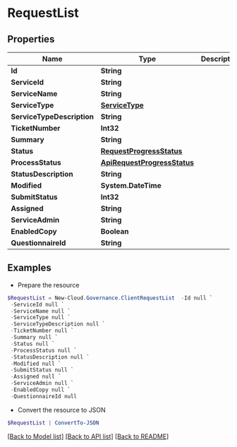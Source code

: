 # RequestList
## Properties

Name | Type | Description | Notes
------------ | ------------- | ------------- | -------------
**Id** | **String** |  | [optional] 
**ServiceId** | **String** |  | [optional] 
**ServiceName** | **String** |  | [optional] 
**ServiceType** | [**ServiceType**](ServiceType.md) |  | [optional] 
**ServiceTypeDescription** | **String** |  | [optional] 
**TicketNumber** | **Int32** |  | [optional] 
**Summary** | **String** |  | [optional] 
**Status** | [**RequestProgressStatus**](RequestProgressStatus.md) |  | [optional] 
**ProcessStatus** | [**ApiRequestProgressStatus**](ApiRequestProgressStatus.md) |  | [optional] 
**StatusDescription** | **String** |  | [optional] 
**Modified** | **System.DateTime** |  | [optional] 
**SubmitStatus** | **Int32** |  | [optional] 
**Assigned** | **String** |  | [optional] 
**ServiceAdmin** | **String** |  | [optional] 
**EnabledCopy** | **Boolean** |  | [optional] 
**QuestionnaireId** | **String** |  | [optional] 

## Examples

- Prepare the resource
```powershell
$RequestList = New-Cloud.Governance.ClientRequestList  -Id null `
 -ServiceId null `
 -ServiceName null `
 -ServiceType null `
 -ServiceTypeDescription null `
 -TicketNumber null `
 -Summary null `
 -Status null `
 -ProcessStatus null `
 -StatusDescription null `
 -Modified null `
 -SubmitStatus null `
 -Assigned null `
 -ServiceAdmin null `
 -EnabledCopy null `
 -QuestionnaireId null
```

- Convert the resource to JSON
```powershell
$RequestList | ConvertTo-JSON
```

[[Back to Model list]](../README.md#documentation-for-models) [[Back to API list]](../README.md#documentation-for-api-endpoints) [[Back to README]](../README.md)

